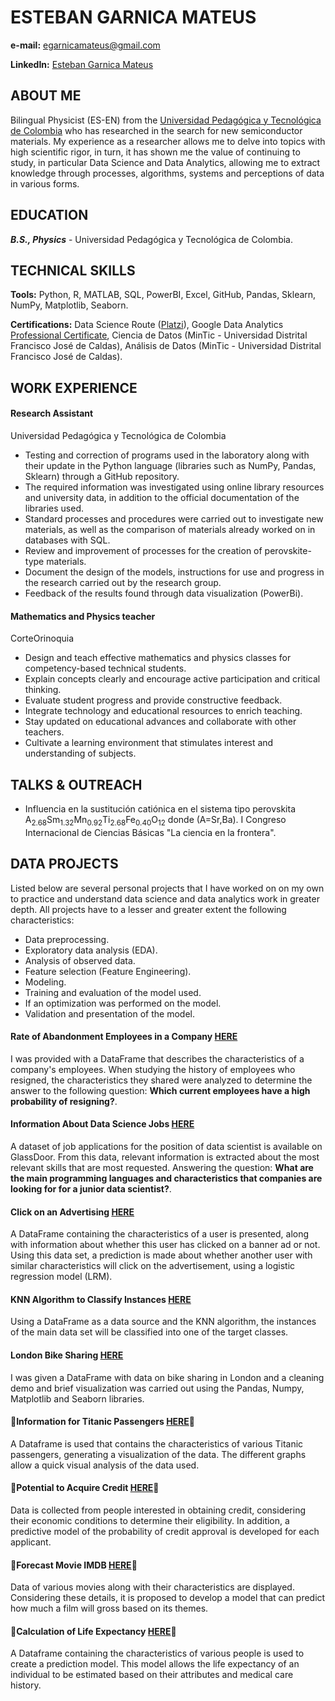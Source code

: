 # ESTEBAN GARNICA MATEUS 

**e-mail:** <egarnicamateus@gmail.com>

**LinkedIn:** [Esteban Garnica Mateus](https://www.linkedin.com/in/esteban-garnica-mateus/)

## ABOUT ME

Bilingual Physicist (ES-EN) from the [Universidad Pedagógica y Tecnológica de Colombia](https://www.uptc.edu.co/sitio) who has researched in the search for new semiconductor materials. My experience as a researcher allows me to delve into topics with high scientific rigor, in turn, it has shown me the value of continuing to study, in particular Data Science and Data Analytics, allowing me to extract knowledge through processes, algorithms, systems and perceptions of data in various forms.

## EDUCATION 

***B.S., Physics*** - Universidad Pedagógica y Tecnológica de Colombia.

## TECHNICAL SKILLS

**Tools:** Python, R, MATLAB, SQL, PowerBI, Excel, GitHub, Pandas, Sklearn, NumPy, Matplotlib, Seaborn.

**Certifications:** Data Science Route ([Platzi](https://platzi.com/)), Google Data Analytics [Professional Certificate](https://www.coursera.org/programs/catalogo-abierto-andap-skz2d/professional-certificates/google-data-analytics), Ciencia de Datos (MinTic - Universidad Distrital Francisco José de Caldas), Análisis de Datos (MinTic - Universidad Distrital Francisco José de Caldas).

## WORK EXPERIENCE

#### **Research Assistant**
Universidad Pedagógica y Tecnológica de Colombia

+ Testing and correction of programs used in the laboratory along with their update in the Python language (libraries such as NumPy, Pandas, Sklearn) through a GitHub repository.
+	The required information was investigated using online library resources and university data, in addition to the official documentation of the libraries used.
+	Standard processes and procedures were carried out to investigate new materials, as well as the comparison of materials already worked on in databases with SQL.
+	Review and improvement of processes for the creation of perovskite-type materials.
+	Document the design of the models, instructions for use and progress in the research carried out by the research group.
+	Feedback of the results found through data visualization (PowerBi).

#### **Mathematics and Physics teacher**
CorteOrinoquia
+	Design and teach effective mathematics and physics classes for competency-based technical students.
+	Explain concepts clearly and encourage active participation and critical thinking.
+	Evaluate student progress and provide constructive feedback.
+	Integrate technology and educational resources to enrich teaching.
+	Stay updated on educational advances and collaborate with other teachers.
+	Cultivate a learning environment that stimulates interest and understanding of subjects.

## TALKS & OUTREACH
+ Influencia en la sustitución catiónica en el sistema tipo perovskita A<sub>2.68</sub>Sm<sub>1.32</sub>Mn<sub>0.92</sub>Ti<sub>2.68</sub>Fe<sub>0.40</sub>O<sub>12</sub> donde (A=Sr,Ba). I Congreso Internacional de Ciencias Básicas "La ciencia en la frontera".

## DATA PROJECTS

Listed below are several personal projects that I have worked on on my own to practice and understand data science and data analytics work in greater depth. All projects have to a lesser and greater extent the following characteristics:

+ Data preprocessing.
+ Exploratory data analysis (EDA).
+ Analysis of observed data.
+ Feature selection (Feature Engineering).
+ Modeling.
+ Training and evaluation of the model used.
+ If an optimization was performed on the model.
+ Validation and presentation of the model.

#### Rate of Abandonment Employees in a Company [HERE](https://github.com/EstebanGarnicaMateus/EstebanGarnicaMateus.github.io/blob/main/Projects/Abandonment_Employees/Abandonment_employees.ipynb)

I was provided with a DataFrame that describes the characteristics of a company's employees. When studying the history of employees who resigned, the characteristics they shared were analyzed to determine the answer to the following question: __Which current employees have a high probability of resigning?__.

#### Information About Data Science Jobs [HERE](https://github.com/EstebanGarnicaMateus/EstebanGarnicaMateus.github.io/blob/main/Projects/Glassdoor_Data_Jobs/DS_glassdoor.ipynb)

A dataset of job applications for the position of data scientist is available on GlassDoor. From this data, relevant information is extracted about the most relevant skills that are most requested. Answering the question: __What are the main programming languages and characteristics that companies are looking for for a junior data scientist?__.

#### Click on an Advertising [HERE](https://github.com/EstebanGarnicaMateus/EstebanGarnicaMateus.github.io/blob/main/Projects/Advertaising/ML_LR_microproject.ipynb)

A DataFrame containing the characteristics of a user is presented, along with information about whether this user has clicked on a banner ad or not. Using this data set, a prediction is made about whether another user with similar characteristics will click on the advertisement, using a logistic regression model (LRM).

#### KNN Algorithm to Classify Instances [HERE](https://github.com/EstebanGarnicaMateus/EstebanGarnicaMateus.github.io/blob/main/Projects/KNN/ML_KNN_microproject.ipynb)

Using a DataFrame as a data source and the KNN algorithm, the instances of the main data set will be classified into one of the target classes.

#### London Bike Sharing [HERE](https://github.com/EstebanGarnicaMateus/EstebanGarnicaMateus.github.io/blob/main/Projects/Bike_Sharing_London/Bike_sharing.ipynb)

I was given a DataFrame with data on bike sharing in London and a cleaning demo and brief visualization was carried out using the Pandas, Numpy, Matplotlib and Seaborn libraries.

#### 🚧Information for Titanic Passengers [HERE](https://github.com/EstebanGarnicaMateus/EstebanGarnicaMateus.github.io/blob/main/Projects/Titanic/Titanic.ipynb)🚧

A Dataframe is used that contains the characteristics of various Titanic passengers, generating a visualization of the data. The different graphs allow a quick visual analysis of the data used.

#### 🚧Potential to Acquire Credit [HERE](https://github.com/EstebanGarnicaMateus/EstebanGarnicaMateus.github.io/blob/main/Projects/Credit_Bank_Potential/Credit_bank.ipynb)🚧

Data is collected from people interested in obtaining credit, considering their economic conditions to determine their eligibility. In addition, a predictive model of the probability of credit approval is developed for each applicant.

#### 🚧Forecast Movie IMDB [HERE](https://github.com/EstebanGarnicaMateus/EstebanGarnicaMateus.github.io/blob/main/Projects/Forecast_IMDB/Forecast_ML.ipynb)🚧

Data of various movies along with their characteristics are displayed. Considering these details, it is proposed to develop a model that can predict how much a film will gross based on its themes.

#### 🚧Calculation of Life Expectancy [HERE](https://github.com/EstebanGarnicaMateus/EstebanGarnicaMateus.github.io/blob/main/Projects/Life_Expectancy/Life_expectancy.ipynb)🚧

A Dataframe containing the characteristics of various people is used to create a prediction model. This model allows the life expectancy of an individual to be estimated based on their attributes and medical care history.
